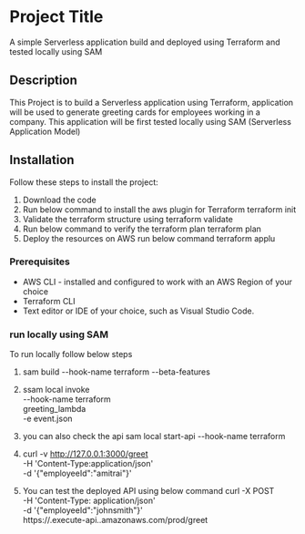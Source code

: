 # Project Title
A simple Serverless application build and deployed using Terraform and tested locally using SAM

## Description

This Project is to build a Serverless application using Terraform, application will be used to generate greeting cards for employees working in a company. This application will be first tested locally using SAM (Serverless Application Model)


## Installation

Follow these steps to install the project:

1. Download the code 
2. Run below command to install the aws plugin for Terraform
    terraform init
3. Validate the terraform structure using 
    terraform validate
4. Run below command to verify the terraform plan
    terraform plan
5. Deploy the resources on AWS run below command
    terraform applu

### Prerequisites

- AWS CLI - installed and configured to work with an AWS Region of your choice
- Terraform CLI
- Text editor or IDE of your choice, such as Visual Studio Code.

### run locally using SAM

To run locally follow below steps

1. sam build --hook-name terraform --beta-features
2. ssam local invoke \
    --hook-name terraform \
    greeting_lambda \
    -e event.json
3. you can also check the api 
    sam local start-api --hook-name terraform

4. curl  -v http://127.0.0.1:3000/greet \
      -H 'Content-Type:application/json' \
      -d '{"employeeId":"amitrai"}'
5. You can test the deployed API using below command
    curl -X POST \
         -H 'Content-Type: application/json' \
         -d '{"employeeId":"johnsmith"}' \
        https://<api-id>.execute-api.<region>.amazonaws.com/prod/greet


